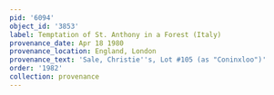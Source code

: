 ```yaml
---
pid: '6094'
object_id: '3853'
label: Temptation of St. Anthony in a Forest (Italy)
provenance_date: Apr 18 1980
provenance_location: England, London
provenance_text: 'Sale, Christie''s, Lot #105 (as "Coninxloo")'
order: '1982'
collection: provenance
---
```

